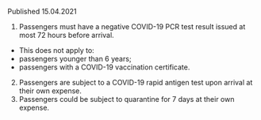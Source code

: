 Published 15.04.2021
1. Passengers must have a negative COVID-19 PCR test result issued at most 72 hours before arrival.
- This does not apply to:
- passengers younger than 6 years;
- passengers with a COVID-19 vaccination certificate.
2. Passengers are subject to a COVID-19 rapid antigen test upon arrival at their own expense.
3. Passengers could be subject to quarantine for 7 days at their own expense.

